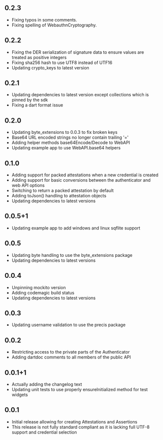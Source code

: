 ## 0.2.3

* Fixing typos in some comments.
* Fixing spelling of WebauthnCryptography.

## 0.2.2

* Fixing the DER serialization of signature data to ensure values are treated as positive integers
* Fixing sha256 hash to use UTF8 instead of UTF16
* Updating crypto_keys to latest version

## 0.2.1

* Updating dependencies to latest version except collections which is pinned by the sdk
* Fixing a dart format issue

## 0.2.0

* Updating byte_extensions to 0.0.3 to fix broken keys
* Base64 URL encoded strings no longer contain trailing '='
* Adding helper methods base64Encode/Decode to WebAPI
* Updating example app to use WebAPI.base64 helpers

## 0.1.0

* Adding support for packed attestations when a new credential is created
* Adding support for basic conversions between the authenticator and web API options
* Switching to return a packed attestation by default
* Adding toJson() handling to attestation objects
* Updating dependencies to latest versions

## 0.0.5+1

* Updating example app to add windows and linux sqflite support

## 0.0.5

* Updating byte handling to use the byte_extensions package
* Updating dependencies to latest versions

## 0.0.4

* Unpinning mockito version
* Adding codemagic build status
* Updating dependencies to latest versions

## 0.0.3

* Updating username validation to use the precis package

## 0.0.2

* Restricting access to the private parts of the Authenticator
* Adding dartdoc comments to all members of the public API

## 0.0.1+1

* Actually adding the changelog text
* Updating unit tests to use properly ensureInitialized method for test widgets

## 0.0.1

* Initial release allowing for creating Attestations and Assertions
* This release is not fully standard compliant as it is lacking full UTF-8 support and credential selection
